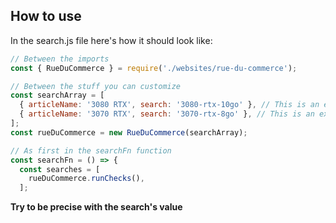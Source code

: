 ## How to use
In the search.js file here's how it should look like:

```js
// Between the imports
const { RueDuCommerce } = require('./websites/rue-du-commerce');

// Between the stuff you can customize
const searchArray = [
  { articleName: '3080 RTX', search: '3080-rtx-10go' }, // This is an example
  { articleName: '3070 RTX', search: '3070-rtx-8go' }, // This is an example
];
const rueDuCommerce = new RueDuCommerce(searchArray);

// As first in the searchFn function
const searchFn = () => {
  const searches = [
    rueDuCommerce.runChecks(),
  ];
```
**Try to be precise with the search's value**
